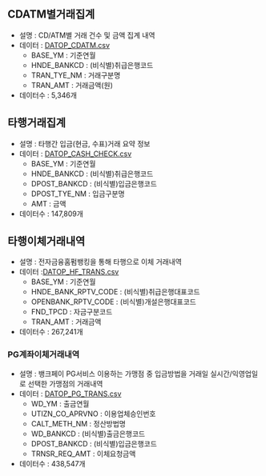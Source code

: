 ## CDATM별거래집계 
- 설명 : CD/ATM별 거래 건수 및 금액 집계 내역
- 데이터 : [DATOP_CDATM.csv](DATOP_CDATM.csv)
  - BASE_YM : 기준연월	
  - HNDE_BANKCD : (비식별)취급은행코드	
  - TRAN_TYE_NM : 거래구분명	
  - TRAN_AMT : 거래금액(원)
- 데이터수 : 5,346개

## 타행거래집계
- 설명 : 타행간 입금(현금, 수표)거래 요약 정보
- 데이터 : [DATOP_CASH_CHECK.csv](DATOP_CASH_CHECK.csv)
  - BASE_YM : 기준연월
  - HNDE_BANKCD : (비식별)취급은행코드
  - DPOST_BANKCD : (비식별)입금은행코드
  - DPOST_TYE_NM : 입금구분명
  - AMT : 금액
- 데이터수 : 147,809개

## 타행이체거래내역
- 설명 : 전자금융홈펌뱅킹을 통해 타행으로 이체 거래내역
- 데이터 :[DATOP_HF_TRANS.csv](DATOP_HF_TRANS.csv)
  - BASE_YM : 기준연월
  - HNDE_BANK_RPTV_CODE : (비식별)취급은행대표코드
  - OPENBANK_RPTV_CODE : (비식별)개설은행대표코드
  - FND_TPCD : 자금구분코드
  - TRAN_AMT : 거래금액
- 데이터수 :  267,241개

### PG계좌이체거래내역
- 설명 : 뱅크페이 PG서비스 이용하는 가맹점 중 입금방법을 거래일 실시간/익영업일로 선택한 가맹점의 거래내역
- 데이터 : [DATOP_PG_TRANS.csv](DATOP_PG_TRANS.csv)
  - WD_YM : 출금연월
  - UTIZN_CO_APRVNO : 이용업체승인번호
  - CALT_METH_NM : 정산방법명
  - WD_BANKCD : (비식별)출금은행코드
  - DPOST_BANKCD : (비식별)입금은행코드
  - TRNSR_REQ_AMT : 이체요청금액
- 데이터수 : 438,547개